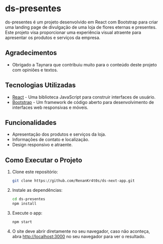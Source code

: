 # ds-presentes
ds-presentes é um projeto desenvolvido em React com Bootstrap para criar uma landing page de divulgação de uma loja de flores eternas e presentes. Este projeto visa proporcionar uma experiência visual atraente para apresentar os produtos e serviços da empresa.

## Agradecimentos

- Obrigado a Taynara que contribuiu muito para o conteúdo deste projeto com opiniões e textos.

## Tecnologias Utilizadas

- [React](https://reactjs.org/) - Uma biblioteca JavaScript para construir interfaces de usuário.
- [Bootstrap](https://getbootstrap.com/) - Um framework de código aberto para desenvolvimento de interfaces web responsivas e móveis.

## Funcionalidades

- Apresentação dos produtos e serviços da loja.
- Informações de contato e localização.
- Design responsivo e atraente.

## Como Executar o Projeto

1. Clone este repositório:
    ```bash
    git clone https://github.com/RenanKr4t0s/ds-next-app.git
    ```

2. Instale as dependências:
    ```bash
    cd ds-presentes
    npm install
    ```

3. Execute o app:
    ```bash
    npm start
    ```

4. O site deve abrir diretamente no seu navegador, caso não aconteça, abra [http://localhost:3000](http://localhost:3000) no seu navegador para ver o resultado.
